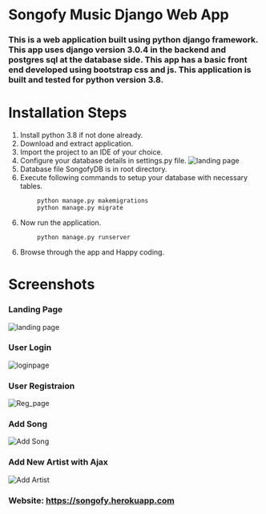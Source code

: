 #    Songofy Music Django Web App
###    This is a web application built using python django framework. This app uses django version 3.0.4 in the backend and postgres sql at the database side. This app has a basic front end developed using bootstrap css and js. This application is built and tested for python version 3.8.

Installation Steps
==================

1.  Install python 3.8 if not done already.
2.  Download and extract application.
3.  Import the project to an IDE of your choice.
4.  Configure your database details in settings.py file.
![landing page](https://bitbucket.org/sagarbanik/songofy/raw/97bc96417666072be91bc78d56c8af7b9343dca7/media/readme/database.png)
4.  Database file SongofyDB is in root directory.
5.  Execute following commands to setup your database with necessary tables.
```
        python manage.py makemigrations
        python manage.py migrate
```
6.  Now run the application.
```
        python manage.py runserver
```
6.   Browse through the app and Happy coding.

Screenshots
==================

###    Landing Page

![landing page](https://bitbucket.org/sagarbanik/songofy/raw/97bc96417666072be91bc78d56c8af7b9343dca7/media/readme/landingpage.png)

###    User Login

![loginpage](https://bitbucket.org/sagarbanik/songofy/raw/97bc96417666072be91bc78d56c8af7b9343dca7/media/readme/login.png)

###    User Registraion

![Reg_page](https://bitbucket.org/sagarbanik/songofy/raw/97bc96417666072be91bc78d56c8af7b9343dca7/media/readme/registraion.png)

###    Add Song

![Add Song](https://bitbucket.org/sagarbanik/songofy/raw/97bc96417666072be91bc78d56c8af7b9343dca7/media/readme/addsong.png)

###    Add New Artist with Ajax

![Add Artist](https://bitbucket.org/sagarbanik/songofy/raw/97bc96417666072be91bc78d56c8af7b9343dca7/media/readme/addartist.png)

###    Website: https://songofy.herokuapp.com
